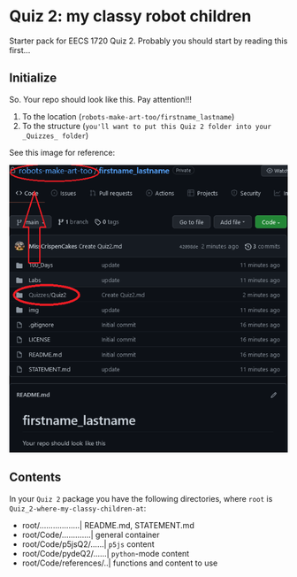 # Quiz 2: my classy robot children

Starter pack for EECS 1720 Quiz 2. Probably you should start by reading this first...

## Initialize

So. Your repo should look like this. Pay attention!!!

1. To the location (`robots-make-art-too/firstname_lastname`)
2. To the structure (`you'll want to put this Quiz 2 folder into your _Quizzes_ folder`)

See this image for reference:

![image](/Code/references/repo.png "This is what your repo should look like")

## Contents

In your `Quiz 2` package you have the following directories, where `root` is `Quiz_2-where-my-classy-children-at`:

- root/..................| README.md, STATEMENT.md
- root/Code/.............| general container
- root/Code/p5jsQ2/......| `p5js` content
- root/Code/pydeQ2/......| `python`-mode content
- root/Code/references/..| functions and content to use

